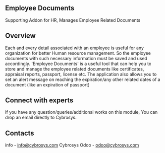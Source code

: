 Employee Documents
------------------
Supporting Addon for HR, Manages Employee Related Documents

Overview
--------
Each and every detail associated with an employee is useful for any organization for better Human resource management.
So the employee documents with such necessary information must be saved and used accordingly.
'Employee Documents' is a useful tool that can help you to store and manage the employee related
documents like certificates, appraisal reports, passport, license etc.
The application also allows you to set an alert message on reaching the expiration/any other
related dates of a document (like an expiration of passport)

Connect with experts
--------------------

If you have any question/queries/additional works on this module, You can drop an email directly to Cybrosys.

Contacts
--------

info - info@cybrosys.com
Cybrosys Odoo - odoo@cybrosys.com



